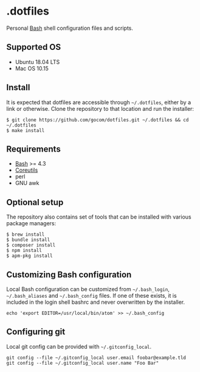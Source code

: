 .dotfiles
=====

Personal [Bash](https://www.gnu.org/software/bash/) shell configuration files and scripts.

Supported OS
-----

* Ubuntu 18.04 LTS
* Mac OS 10.15

Install
-----

It is expected that dotfiles are accessible through `~/.dotfiles`, either by a link or otherwise.
Clone the repository to that location and run the installer:

```
$ git clone https://github.com/gocom/dotfiles.git ~/.dotfiles && cd ~/.dotfiles
$ make install
```

Requirements
-----

* [Bash](https://www.gnu.org/software/bash/) >= 4.3
* [Coreutils](https://www.gnu.org/software/coreutils/coreutils.html)
* perl
* GNU awk

Optional setup
-----

The repository also contains set of tools that can be installed with various package managers:

```
$ brew install
$ bundle install
$ composer install
$ npm install
$ apm-pkg install
```

Customizing Bash configuration
-----

Local Bash configuration can be customized from `~/.bash_login`, `~/.bash_aliases` and `~/.bash_config` files.
If one of these exists, it is included in the login shell bashrc and never overwritten by the installer.

```
echo 'export EDITOR=/usr/local/bin/atom' >> ~/.bash_config
```

Configuring git
-----

Local git config can be provided with `~/.gitconfig_local`.

```
git config --file ~/.gitconfig_local user.email foobar@example.tld
git config --file ~/.gitconfig_local user.name "Foo Bar"
```
